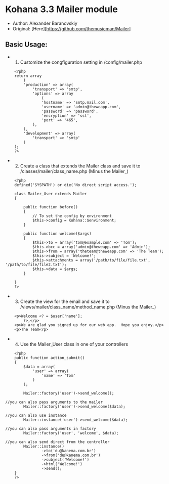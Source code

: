 Kohana 3.3 Mailer module
================================
* Author: Alexander Baranovskiy
* Original: [Here][https://github.com/themusicman/Mailer]


Basic Usage:
-------------------------------
* 1. Customize the congfiguration setting in /config/mailer.php
```
    <?php
    return array
        (
        'production' => array(
            'transport' => 'smtp',
            'options' => array
                (
                'hostname' => 'smtp.mail.com',
                'username' => 'admin@theweapp.com',
                'password' => 'password',
                'encryption' => 'ssl',
                'port' => '465',
            ),
        ),
        'development' => array(
            'transport' => 'smtp'
        )
    );
    ?>
```


* 2. Create a class that extends the Mailer class and save it to /classes/mailer/class_name.php (Minus the Mailer_)
```
    <?php
    defined('SYSPATH') or die('No direct script access.');

    class Mailer_User extends Mailer
    {

        public function before()
        {
            // To set the config by environment
            $this->config = Kohana::$environment;
        }

        public function welcome($args)
        {
            $this->to = array('tom@example.com' => 'Tom');
            $this->bcc = array('admin@theweapp.com' => 'Admin');
            $this->from = array('theteam@theweapp.com' => 'The Team');
            $this->subject = 'Welcome!';
            $this->attachments = array('/path/to/file/file.txt', '/path/to/file/file2.txt');
            $this->data = $args;
        }

    }
    ?>
```

* 3. Create the view for the email and save it to /views/mailer/class_name/method_name.php (Minus the Mailer_)
```
    <p>Welcome <? = $user['name'];
        ?>,</p>
    <p>We are glad you signed up for our web app.  Hope you enjoy.</p>
    <p>The Team</p>
```

* 4. Use the Mailer_User class in one of your controllers
```
    <?php
    public function action_submit()
    {
        $data = array(
            'user' => array(
                'name' => 'Tom'
            )
        );

        Mailer::factory('user')->send_welcome();

//you can also pass arguments to the mailer
        Mailer::factory('user')->send_welcome($data);

//you can also use instance
        Mailer::instance('user')->send_welcome($data);

//you can also pass arguments in factory
        Mailer::factory('user', 'welcome', $data);

//you can also send direct from the controller
        Mailer::instance()
                ->to('du@kanema.com.br')
                ->from('du@kanema.com.br')
                ->subject('Welcome!')
                ->html('Welcome!')
                ->send();
    }
    ?>
```
